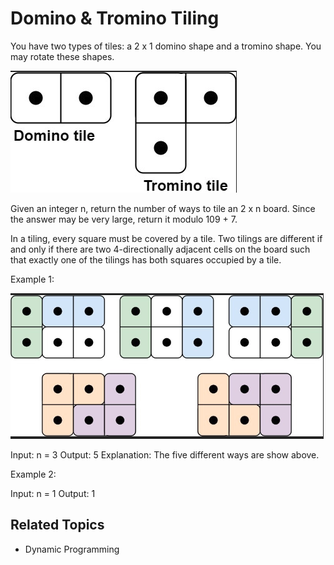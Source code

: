# Domino & Tromino Tiling

You have two types of tiles: a 2 x 1 domino shape and a tromino shape. You may rotate these shapes.

![Domino & Tromino](./domino_tromino_tiles.png)

Given an integer n, return the number of ways to tile an 2 x n board. Since the answer may be very large, return it
modulo 109 + 7.

In a tiling, every square must be covered by a tile. Two tilings are different if and only if there are two
4-directionally adjacent cells on the board such that exactly one of the tilings has both squares occupied by a tile.

Example 1:

![Domino & Tromino Tiling Example 1](./example_1_domino_tromino_tiling.png)

Input: n = 3
Output: 5
Explanation: The five different ways are show above.

Example 2:

Input: n = 1
Output: 1

## Related Topics

- Dynamic Programming
